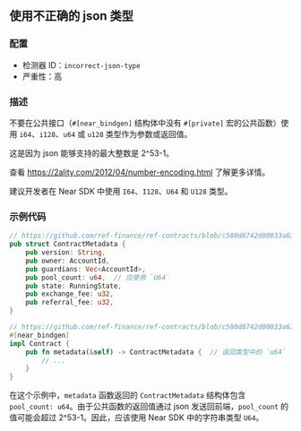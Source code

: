 ## 使用不正确的 json 类型

### 配置

* 检测器 ID：`incorrect-json-type`
* 严重性：高

### 描述

不要在公共接口（`#[near_bindgen]` 结构体中没有 `#[private]` 宏的公共函数）使用 `i64`、`i128`、`u64` 或 `u128` 类型作为参数或返回值。

这是因为 json 能够支持的最大整数是 2\^53-1。

查看 https://2ality.com/2012/04/number-encoding.html 了解更多详情。

建议开发者在 Near SDK 中使用 `I64`、`I128`、`U64` 和 `U128` 类型。

### 示例代码

```rust
// https://github.com/ref-finance/ref-contracts/blob/c580d8742d80033a630a393180163ab70f9f3c94/ref-exchange/src/views.rs#L15
pub struct ContractMetadata {
    pub version: String,
    pub owner: AccountId,
    pub guardians: Vec<AccountId>,
    pub pool_count: u64,  // 应使用 `U64`
    pub state: RunningState,
    pub exchange_fee: u32,
    pub referral_fee: u32,
}

// https://github.com/ref-finance/ref-contracts/blob/c580d8742d80033a630a393180163ab70f9f3c94/ref-exchange/src/views.rs#L171
#[near_bindgen]
impl Contract {
    pub fn metadata(&self) -> ContractMetadata {  // 返回类型中的 `u64`
        // ...
    }
}
```

在这个示例中，`metadata` 函数返回的 `ContractMetadata` 结构体包含 `pool_count: u64`。由于公共函数的返回值通过 json 发送回前端，`pool_count` 的值可能会超过 2\^53-1。因此，应该使用 Near SDK 中的字符串类型 `U64`。
